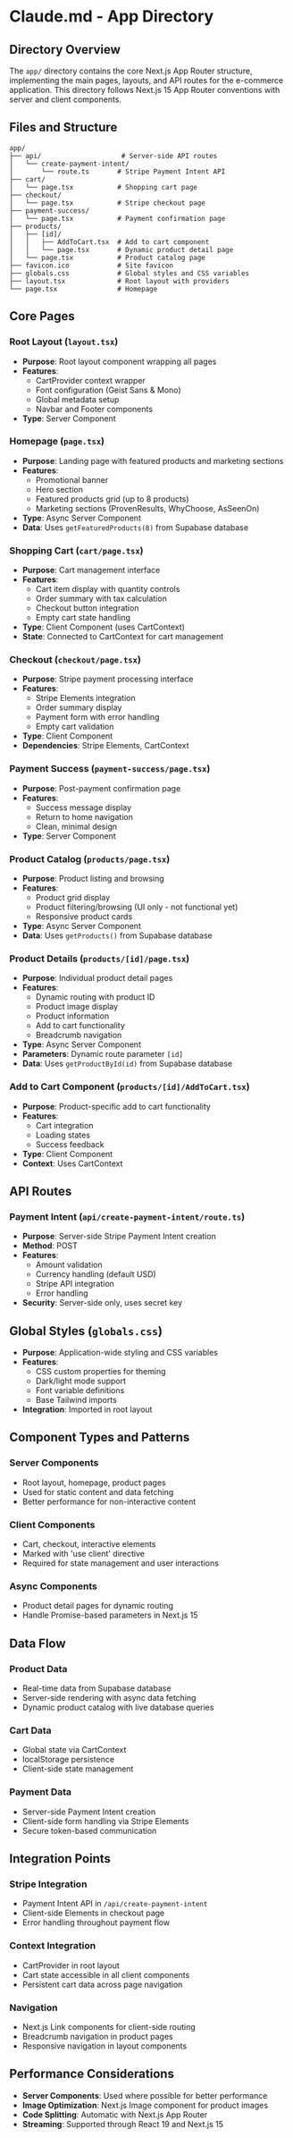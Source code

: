 # Claude.md - App Directory

## Directory Overview

The `app/` directory contains the core Next.js App Router structure, implementing the main pages, layouts, and API routes for the e-commerce application. This directory follows Next.js 15 App Router conventions with server and client components.

## Files and Structure

```
app/
├── api/                    # Server-side API routes
│   └── create-payment-intent/
│       └── route.ts       # Stripe Payment Intent API
├── cart/
│   └── page.tsx           # Shopping cart page
├── checkout/
│   └── page.tsx           # Stripe checkout page
├── payment-success/
│   └── page.tsx           # Payment confirmation page
├── products/
│   ├── [id]/
│   │   ├── AddToCart.tsx  # Add to cart component
│   │   └── page.tsx       # Dynamic product detail page
│   └── page.tsx           # Product catalog page
├── favicon.ico            # Site favicon
├── globals.css            # Global styles and CSS variables
├── layout.tsx             # Root layout with providers
└── page.tsx               # Homepage
```

## Core Pages

### Root Layout (`layout.tsx`)
- **Purpose**: Root layout component wrapping all pages
- **Features**: 
  - CartProvider context wrapper
  - Font configuration (Geist Sans & Mono)
  - Global metadata setup
  - Navbar and Footer components
- **Type**: Server Component

### Homepage (`page.tsx`)
- **Purpose**: Landing page with featured products and marketing sections
- **Features**:
  - Promotional banner
  - Hero section
  - Featured products grid (up to 8 products)
  - Marketing sections (ProvenResults, WhyChoose, AsSeenOn)
- **Type**: Async Server Component
- **Data**: Uses `getFeaturedProducts(8)` from Supabase database

### Shopping Cart (`cart/page.tsx`)
- **Purpose**: Cart management interface
- **Features**:
  - Cart item display with quantity controls
  - Order summary with tax calculation
  - Checkout button integration
  - Empty cart state handling
- **Type**: Client Component (uses CartContext)
- **State**: Connected to CartContext for cart management

### Checkout (`checkout/page.tsx`)
- **Purpose**: Stripe payment processing interface
- **Features**:
  - Stripe Elements integration
  - Order summary display
  - Payment form with error handling
  - Empty cart validation
- **Type**: Client Component
- **Dependencies**: Stripe Elements, CartContext

### Payment Success (`payment-success/page.tsx`)
- **Purpose**: Post-payment confirmation page
- **Features**:
  - Success message display
  - Return to home navigation
  - Clean, minimal design
- **Type**: Server Component

### Product Catalog (`products/page.tsx`)
- **Purpose**: Product listing and browsing
- **Features**:
  - Product grid display
  - Product filtering/browsing (UI only - not functional yet)
  - Responsive product cards
- **Type**: Async Server Component
- **Data**: Uses `getProducts()` from Supabase database

### Product Details (`products/[id]/page.tsx`)
- **Purpose**: Individual product detail pages
- **Features**:
  - Dynamic routing with product ID
  - Product image display
  - Product information
  - Add to cart functionality
  - Breadcrumb navigation
- **Type**: Async Server Component
- **Parameters**: Dynamic route parameter `[id]`
- **Data**: Uses `getProductById(id)` from Supabase database

### Add to Cart Component (`products/[id]/AddToCart.tsx`)
- **Purpose**: Product-specific add to cart functionality
- **Features**:
  - Cart integration
  - Loading states
  - Success feedback
- **Type**: Client Component
- **Context**: Uses CartContext

## API Routes

### Payment Intent (`api/create-payment-intent/route.ts`)
- **Purpose**: Server-side Stripe Payment Intent creation
- **Method**: POST
- **Features**:
  - Amount validation
  - Currency handling (default USD)
  - Stripe API integration
  - Error handling
- **Security**: Server-side only, uses secret key

## Global Styles (`globals.css`)
- **Purpose**: Application-wide styling and CSS variables
- **Features**:
  - CSS custom properties for theming
  - Dark/light mode support
  - Font variable definitions
  - Base Tailwind imports
- **Integration**: Imported in root layout

## Component Types and Patterns

### Server Components
- Root layout, homepage, product pages
- Used for static content and data fetching
- Better performance for non-interactive content

### Client Components
- Cart, checkout, interactive elements
- Marked with 'use client' directive
- Required for state management and user interactions

### Async Components
- Product detail pages for dynamic routing
- Handle Promise-based parameters in Next.js 15

## Data Flow

### Product Data
- Real-time data from Supabase database
- Server-side rendering with async data fetching
- Dynamic product catalog with live database queries

### Cart Data
- Global state via CartContext
- localStorage persistence
- Client-side state management

### Payment Data
- Server-side Payment Intent creation
- Client-side form handling via Stripe Elements
- Secure token-based communication

## Integration Points

### Stripe Integration
- Payment Intent API in `/api/create-payment-intent`
- Client-side Elements in checkout page
- Error handling throughout payment flow

### Context Integration
- CartProvider in root layout
- Cart state accessible in all client components
- Persistent cart data across page navigation

### Navigation
- Next.js Link components for client-side routing
- Breadcrumb navigation in product pages
- Responsive navigation in layout components

## Performance Considerations

- **Server Components**: Used where possible for better performance
- **Image Optimization**: Next.js Image component for product images
- **Code Splitting**: Automatic with Next.js App Router
- **Streaming**: Supported through React 19 and Next.js 15